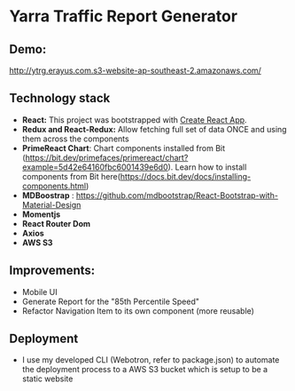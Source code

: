 # Yarra Traffic Report Generator

## Demo: 
http://ytrg.erayus.com.s3-website-ap-southeast-2.amazonaws.com/

## Technology stack
- **React:** This project was bootstrapped with [Create React App](https://github.com/facebook/create-react-app).
- **Redux and React-Redux:** Allow fetching full set of data ONCE and using them across the components 
- **PrimeReact Chart**: Chart components installed from Bit (https://bit.dev/primefaces/primereact/chart?example=5d42e64160fbc6001439e6d0). Learn how to install components from Bit here(https://docs.bit.dev/docs/installing-components.html)
- **MDBoostrap** :  https://github.com/mdbootstrap/React-Bootstrap-with-Material-Design 
- **Momentjs**
- **React Router Dom**
- **Axios**
- **AWS S3**

## Improvements:
- Mobile UI
- Generate Report for the "85th Percentile Speed"
- Refactor Navigation Item to its own component (more reusable)

## Deployment
- I use my developed CLI (Webotron, refer to package.json) to automate the deployment process to a AWS S3 bucket which is setup to be a static website
